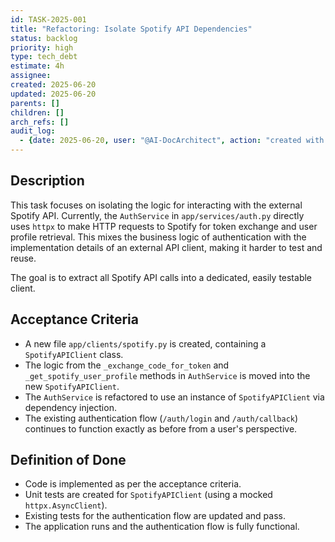 ```yaml
---
id: TASK-2025-001
title: "Refactoring: Isolate Spotify API Dependencies"
status: backlog
priority: high
type: tech_debt
estimate: 4h
assignee:
created: 2025-06-20
updated: 2025-06-20
parents: []
children: []
arch_refs: []
audit_log:
  - {date: 2025-06-20, user: "@AI-DocArchitect", action: "created with status backlog"}
---
```

## Description
This task focuses on isolating the logic for interacting with the external Spotify API. Currently, the `AuthService` in `app/services/auth.py` directly uses `httpx` to make HTTP requests to Spotify for token exchange and user profile retrieval. This mixes the business logic of authentication with the implementation details of an external API client, making it harder to test and reuse.

The goal is to extract all Spotify API calls into a dedicated, easily testable client.

## Acceptance Criteria
- A new file `app/clients/spotify.py` is created, containing a `SpotifyAPIClient` class.
- The logic from the `_exchange_code_for_token` and `_get_spotify_user_profile` methods in `AuthService` is moved into the new `SpotifyAPIClient`.
- The `AuthService` is refactored to use an instance of `SpotifyAPIClient` via dependency injection.
- The existing authentication flow (`/auth/login` and `/auth/callback`) continues to function exactly as before from a user's perspective.

## Definition of Done
- Code is implemented as per the acceptance criteria.
- Unit tests are created for `SpotifyAPIClient` (using a mocked `httpx.AsyncClient`).
- Existing tests for the authentication flow are updated and pass.
- The application runs and the authentication flow is fully functional.
